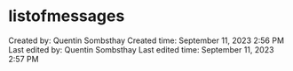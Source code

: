 # listofmessages

Created by: Quentin Sombsthay
Created time: September 11, 2023 2:56 PM
Last edited by: Quentin Sombsthay
Last edited time: September 11, 2023 2:57 PM